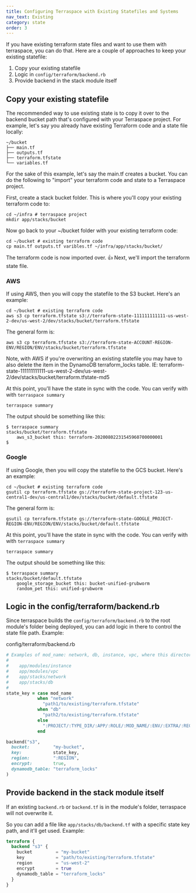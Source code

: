```yaml
---
title: Configuring Terraspace with Existing Statefiles and Systems
nav_text: Existing
category: state
order: 3
---
```


If you have existing terraform state files and want to use them with terraspace, you can do that. Here are a couple of approaches to keep your existing statefile:

1. Copy your existing statefile
2. Logic in `config/terraform/backend.rb`
3. Provide backend in the stack module itself

## Copy your existing statefile

The recommended way to use existing state is to copy it over to the backend bucket path that's configured with your Terraspace project.  For example, let's say you already have existing Terraform code and a state file locally:

    ~/bucket
    ├── main.tf
    ├── outputs.tf
    ├── terraform.tfstate
    └── variables.tf

For the sake of this example, let's say the main.tf creates a bucket. You can do the following to "import" your terraform code and state to a Terraspace project.

First, create a stack bucket folder. This is where you'll copy your existing terraform code to:

    cd ~/infra # terraspace project
    mkdir app/stacks/bucket

Now go back to your ~/bucket folder with your existing terraform code:

    cd ~/bucket # existing terraform code
    cp main.tf outputs.tf varibles.tf ~/infra/app/stacks/bucket/

The terraform code is now imported over. 👍  Next, we'll import the terraform state file.

### AWS

If using AWS, then you will copy the statefile to the S3 bucket. Here's an example:

    cd ~/bucket # existing terraform code
    aws s3 cp terraform.tfstate s3://terraform-state-111111111111-us-west-2-dev/us-west-2/dev/stacks/bucket/terraform.tfstate

The general form is:

    aws s3 cp terraform.tfstate s3://terraform-state-ACCOUNT-REGION-ENV/REGION/ENV/stacks/bucket/terraform.tfstate

Note, with AWS if you're overwriting an existing statefile you may have to also delete the item in the DynamoDB terraform_locks table. IE: terraform-state-111111111111-us-west-2-dev/us-west-2/dev/stacks/bucket/terraform.tfstate-md5

At this point, you'll have the state in sync with the code. You can verify with with `terraspace summary`

    terraspace summary

The output should be something like this:

    $ terraspace summary
    stacks/bucket/terraform.tfstate
        aws_s3_bucket this: terraform-20200802231545960700000001
    $

### Google

If using Google, then you will copy the statefile to the GCS bucket. Here's an example:

    cd ~/bucket # existing terraform code
    gsutil cp terraform.tfstate gs://terraform-state-project-123-us-central1-dev/us-central1/dev/stacks/bucket/default.tfstate

The general form is:

    gsutil cp terraform.tfstate gs://terraform-state-GOOGLE_PROJECT-REGION-ENV/REGION/ENV/stacks/bucket/default.tfstate

At this point, you'll have the state in sync with the code. You can verify with with `terraspace summary`

    terraspace summary

The output should be something like this:

    $ terraspace summary
    stacks/bucket/default.tfstate
        google_storage_bucket this: bucket-unified-grubworm
        random_pet this: unified-grubworm

## Logic in the config/terraform/backend.rb

Since terraspace builds the `config/terraform/backend.rb` to the root module's folder being deployed, you can add logic in there to control the state file path. Example:

config/terraform/backend.rb

```ruby
# Examples of mod_name: network, db, instance, vpc, where this directory structure exists
#
#    app/modules/instance
#    app/modules/vpc
#    app/stacks/network
#    app/stacks/db
#
state_key = case mod_name
            when "network"
              "path1/to/existing/terraform.tfstate"
            when "db"
              "path2/to/existing/terraform.tfstate"
            else
              ":PROJECT/:TYPE_DIR/:APP/:ROLE/:MOD_NAME/:ENV/:EXTRA/:REGION/terraform.tfstate" # fallback to default terraspace variable notation
            end

backend("s3",
  bucket:         "my-bucket",
  key:            state_key,
  region:         ":REGION",
  encrypt:        true,
  dynamodb_table: "terraform_locks"
)
```


## Provide backend in the stack module itself

If an existing `backend.rb` or `backend.tf` is in the module's folder, terraspace will not overwrite it.

So you can add a file like `app/stacks/db/backend.tf` with a specific state key path, and it'll get used. Example:

```terraform
terraform {
  backend "s3" {
    bucket         = "my-bucket"
    key            = "path/to/existing/terraform.tfstate"
    region         = "us-west-2"
    encrypt        = true
    dynamodb_table = "terraform_locks"
  }
}
```
